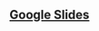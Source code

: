 ## [Google Slides](https://docs.google.com/presentation/d/188Yyq0q6AsKR6UD5bEQoY7TZ7UlGZRVsXPz3Q56cS9g/edit?usp=sharing)
